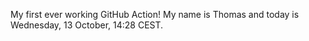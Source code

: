 My first ever working GitHub Action!
My name is Thomas and today is Wednesday, 13 October, 14:28 CEST. 
